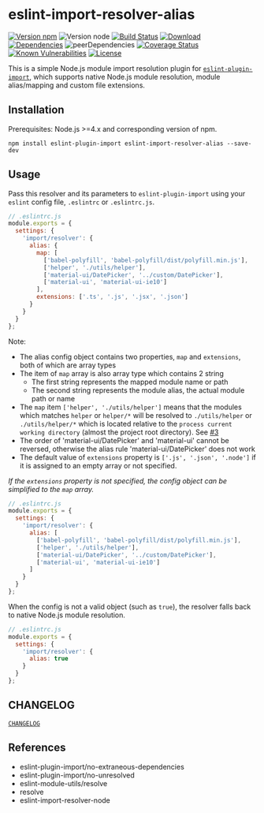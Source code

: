 # eslint-import-resolver-alias

[![Version npm][version]](http://browsenpm.org/package/eslint-import-resolver-alias)
![Version node][node]
[![Build Status][build]](https://travis-ci.org/johvin/eslint-import-resolver-alias)
[![Download][download]](https://www.npmjs.com/package/eslint-import-resolver-alias)
[![Dependencies][david]](https://david-dm.org/johvin/eslint-import-resolver-alias)
![peerDependencies][peer]
[![Coverage Status][cover]](https://coveralls.io/github/johvin/eslint-import-resolver-alias?branch=master)
[![Known Vulnerabilities][vulnerabilities]](https://snyk.io/test/npm/eslint-import-resolver-alias)
[![License][license]](https://opensource.org/licenses/MIT)

[version]: http://img.shields.io/npm/v/eslint-import-resolver-alias.svg?style=flat-square
[node]: https://img.shields.io/node/v/eslint-import-resolver-alias/latest.svg?style=flat-square
[build]: http://img.shields.io/travis/johvin/eslint-import-resolver-alias/master.svg?style=flat-square
[download]: https://img.shields.io/npm/dm/eslint-import-resolver-alias.svg?style=flat-square
[david]: https://img.shields.io/david/johvin/eslint-import-resolver-alias.svg?style=flat-square
[peer]: https://img.shields.io/david/peer/johvin/eslint-import-resolver-alias.svg?style=flat-square
[cover]: http://img.shields.io/coveralls/johvin/eslint-import-resolver-alias/master.svg?style=flat-square
[vulnerabilities]: https://snyk.io/test/npm/eslint-import-resolver-alias/badge.svg?style=flat-square
[license]: https://img.shields.io/badge/License-MIT-brightgreen.svg?style=flat-square


This is a simple Node.js module import resolution plugin for [`eslint-plugin-import`](https://www.npmjs.com/package/eslint-plugin-import), which supports native Node.js module resolution, module alias/mapping and custom file extensions.


## Installation

Prerequisites: Node.js >=4.x and corresponding version of npm.

```shell
npm install eslint-plugin-import eslint-import-resolver-alias --save-dev
```


## Usage

Pass this resolver and its parameters to `eslint-plugin-import` using your `eslint` config file, `.eslintrc` or `.eslintrc.js`.

```js
// .eslintrc.js
module.exports = {
  settings: {
    'import/resolver': {
      alias: {
        map: [
          ['babel-polyfill', 'babel-polyfill/dist/polyfill.min.js'],
          ['helper', './utils/helper'],
          ['material-ui/DatePicker', '../custom/DatePicker'],
          ['material-ui', 'material-ui-ie10']
        ],
        extensions: ['.ts', '.js', '.jsx', '.json']
      }
    }
  }
};
```

Note:

- The alias config object contains two properties, `map` and `extensions`, both of which are array types
- The item of `map` array is also array type which contains 2 string
    + The first string represents the mapped module name or path
    + The second string represents the module alias, the actual module path or name
- The `map` item `['helper', './utils/helper']` means that the modules which matches `helper` or `helper/*` will be resolved to `./utils/helper` or `./utils/helper/*` which is located relative to the `process current working directory` (almost the project root directory). See [#3](https://github.com/johvin/eslint-import-resolver-alias/issues/3)
- The order of 'material-ui/DatePicker' and 'material-ui' cannot be reversed, otherwise the alias rule 'material-ui/DatePicker' does not work
- The default value of `extensions` property is `['.js', '.json', '.node']` if it is assigned to an empty array or not specified.

*If the `extensions` property is not specified, the config object can be simplified to the `map` array.*

```js
// .eslintrc.js
module.exports = {
  settings: {
    'import/resolver': {
      alias: [
        ['babel-polyfill', 'babel-polyfill/dist/polyfill.min.js'],
        ['helper', './utils/helper'],
        ['material-ui/DatePicker', '../custom/DatePicker'],
        ['material-ui', 'material-ui-ie10']
      ]
    }
  }
};
```

When the config is not a valid object (such as `true`), the resolver falls back to native Node.js module resolution.

```js
// .eslintrc.js
module.exports = {
  settings: {
    'import/resolver': {
      alias: true
    }
  }
};
```

## CHANGELOG

[`CHANGELOG`](./CHANGELOG.md)

## References

- eslint-plugin-import/no-extraneous-dependencies
- eslint-plugin-import/no-unresolved
- eslint-module-utils/resolve
- resolve
- eslint-import-resolver-node
